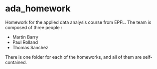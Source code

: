 # ada_homework
Homework for the applied data analysis course from EPFL. The team is composed of three people :
- Martin Barry
- Paul Rolland
- Thomas Sanchez

There is one folder for each of the homeworks, and all of them are self-contained.
